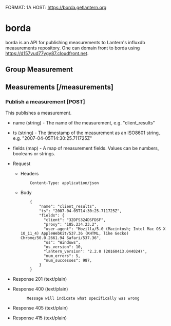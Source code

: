 FORMAT: 1A
HOST: https://borda.getlantern.org

# borda

borda is an API for publishing measurements to Lantern's influxdb measurements
repository. One can domain front to borda using https://d157vud77ygy87.cloudfront.net.

## Group Measurement

## Measurements [/measurements]

### Publish a measurement [POST]

This publishes a measurement.

+ name (string) - The name of the measurement, e.g. "client_results"
+ ts (string) - The timestamp of the measurement as an ISO8601 string, e.g. "2007-04-05T14:30:25.711725Z"
+ fields (map) - A map of measurement fields. Values can be numbers, booleans or strings.

+ Request

  + Headers

            Content-Type: application/json

  + Body

            {
                "name": "client_results",
                "ts": "2007-04-05T14:30:25.711725Z",
                "fields": {
                  "client": "32DFS324DSFDSF",
                  "proxy": "185.234.23.2",
                  "user-agent": "Mozilla/5.0 (Macintosh; Intel Mac OS X 10_11_4) AppleWebKit/537.36 (KHTML, like Gecko) Chrome/50.0.2661.94 Safari/537.36",
                  "os": "Windows",
                  "os_version": 10,
                  "lantern_version": "2.2.0 (20160413.044024)",
                  "num_errors": 5,
                  "num_successes": 987,
                }
            }

+ Response 201 (text/plain)
+ Response 400 (text/plain)

            Message will indicate what specifically was wrong

+ Response 405 (text/plain)
+ Response 415 (text/plain)
